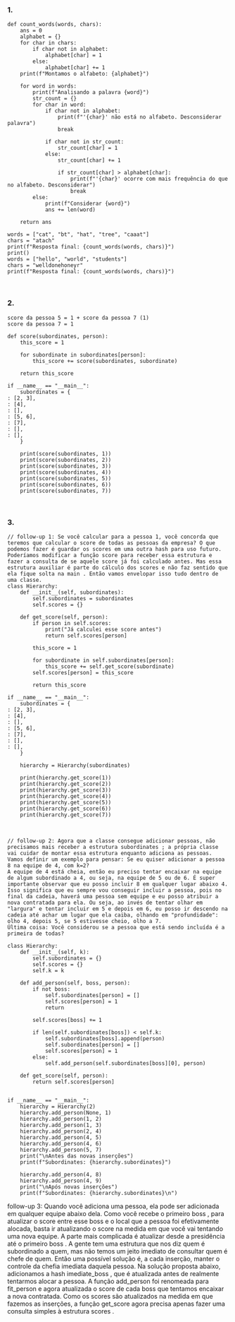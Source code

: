 ### 1. 
~~~
def count_words(words, chars):
    ans = 0
    alphabet = {}
    for char in chars:
        if char not in alphabet:
            alphabet[char] = 1
        else:
            alphabet[char] += 1
    print(f"Montamos o alfabeto: {alphabet}")

    for word in words:
        print(f"Analisando a palavra {word}")
        str_count = {}
        for char in word:
            if char not in alphabet:
                print(f"'{char}' não está no alfabeto. Desconsiderar palavra")
                break

            if char not in str_count:
                str_count[char] = 1
            else:
                str_count[char] += 1

                if str_count[char] > alphabet[char]:
                    print(f"'{char}' ocorre com mais frequência do que no alfabeto. Desconsiderar")
                    break
        else:
            print(f"Considerar {word}")
            ans += len(word)

    return ans

words = ["cat", "bt", "hat", "tree", "caaat"]
chars = "atach"
print(f"Resposta final: {count_words(words, chars)}")
print()
words = ["hello", "world", "students"]
chars = "welldonehoneyr"
print(f"Resposta final: {count_words(words, chars)}")
~~~
<br>

### 2. 
~~~
score da pessoa 5 = 1 + score da pessoa 7 (1)
score da pessoa 7 = 1

def score(subordinates, person):
    this_score = 1

    for subordinate in subordinates[person]:
        this_score += score(subordinates, subordinate)

    return this_score

if __name__ == "__main__":
    subordinates = {
: [2, 3],
: [4],
: [],
: [5, 6],
: [7],
: [],
: [],
    }

    print(score(subordinates, 1))
    print(score(subordinates, 2))
    print(score(subordinates, 3))
    print(score(subordinates, 4))
    print(score(subordinates, 5))
    print(score(subordinates, 6))
    print(score(subordinates, 7))
~~~
<br>

### 3. 
~~~
// follow-up 1: Se você calcular para a pessoa 1, você concorda que teremos que calcular o score de todas as pessoas da empresa? O que podemos fazer é guardar os scores em uma outra hash para uso futuro. Poderíamos modificar a função score para receber essa estrutura e fazer a consulta de se aquele score já foi calculado antes. Mas essa estrutura auxiliar é parte do cálculo dos scores e não faz sentido que ela fique solta na main . Então vamos envelopar isso tudo dentro de uma classe.
class Hierarchy:
    def __init__(self, subordinates):
        self.subordinates = subordinates
        self.scores = {}

    def get_score(self, person):
        if person in self.scores:
            print("Já calculei esse score antes")
            return self.scores[person]

        this_score = 1

        for subordinate in self.subordinates[person]:
            this_score += self.get_score(subordinate)
        self.scores[person] = this_score

        return this_score

if __name__ == "__main__":
    subordinates = {
: [2, 3],
: [4],
: [],
: [5, 6],
: [7],
: [],
: [],
    }

    hierarchy = Hierarchy(subordinates)

    print(hierarchy.get_score(1))
    print(hierarchy.get_score(2))
    print(hierarchy.get_score(3))
    print(hierarchy.get_score(4))
    print(hierarchy.get_score(5))
    print(hierarchy.get_score(6))
    print(hierarchy.get_score(7))
~~~
<br>

~~~
// follow-up 2: Agora que a classe consegue adicionar pessoas, não precisamos mais receber a estrutura subordinates ; a própria classe vai cuidar de montar essa estrutura enquanto adiciona as pessoas.
Vamos definir um exemplo para pensar: Se eu quiser adicionar a pessoa 8 na equipe de 4, com k=2?
A equipe de 4 está cheia, então eu preciso tentar encaixar na equipe de algum subordinado a 4, ou seja, na equipe de 5 ou de 6. É super importante observar que eu posso incluir 8 em qualquer lugar abaixo 4. Isso significa que eu sempre vou conseguir incluir a pessoa, pois no final da cadeia, haverá uma pessoa sem equipe e eu posso atribuir a nova contratada para ela. Ou seja, ao invés de tentar olhar em "largura" e tentar incluir em 5 e depois em 6, eu posso ir descendo na cadeia até achar um lugar que ela caiba, olhando em "profundidade": olho 4, depois 5, se 5 estivesse cheio, olho a 7.
Última coisa: Você considerou se a pessoa que está sendo incluída é a primeira de todas?

class Hierarchy:
    def __init__(self, k):
        self.subordinates = {}
        self.scores = {}
        self.k = k

    def add_person(self, boss, person):
        if not boss:
            self.subordinates[person] = []
            self.scores[person] = 1
            return

        self.scores[boss] += 1

        if len(self.subordinates[boss]) < self.k:
            self.subordinates[boss].append(person)
            self.subordinates[person] = []
            self.scores[person] = 1
        else:
            self.add_person(self.subordinates[boss][0], person)

    def get_score(self, person):
        return self.scores[person]


if __name__ == "__main__":
    hierarchy = Hierarchy(2)
    hierarchy.add_person(None, 1)
    hierarchy.add_person(1, 2)
    hierarchy.add_person(1, 3)
    hierarchy.add_person(2, 4)
    hierarchy.add_person(4, 5)
    hierarchy.add_person(4, 6)
    hierarchy.add_person(5, 7)
    print("\nAntes das novas inserções")
    print(f"Subordinates: {hierarchy.subordinates}")

    hierarchy.add_person(4, 8)
    hierarchy.add_person(4, 9)
    print("\nApós novas inserções")
    print(f"Subordinates: {hierarchy.subordinates}\n")
~~~

<p>
follow-up 3:
Quando você adiciona uma pessoa, ela pode ser adicionada em qualquer equipe abaixo dela. Como você recebe o primeiro boss , para atualizar o score entre esse boss e o local que a pessoa foi efetivamente alocada, basta ir atualizando o score na medida em que você vai tentando uma nova equipe.
A parte mais complicada é atualizar desde a presidência até o primeiro boss . A gente tem uma estrutura que nos diz quem é subordinado a quem, mas não temos um jeito imediato de consultar quem é chefe de quem. Então uma possível solução é, a cada inserção, manter o controle da chefia imediata daquela pessoa. Na solução proposta abaixo, adicionamos a hash imediate_boss , que é atualizada antes de realmente tentarmos alocar a pessoa. A função add_person foi renomeada para fit_person e agora atualizada o score de cada boss que tentamos encaixar a nova contratada.
Como os scores são atualizados na medida em que fazemos as inserções, a função get_score agora precisa apenas fazer uma consulta simples à estrutura scores .
</p>
